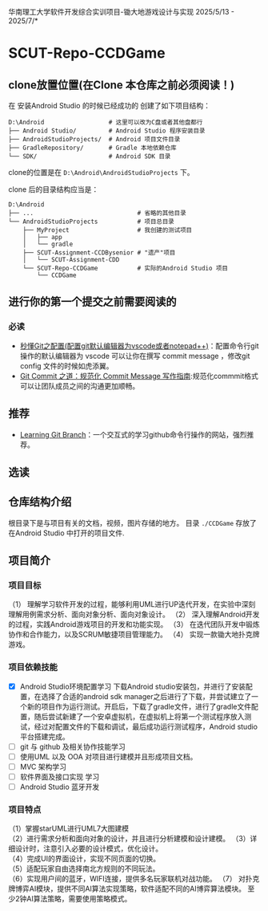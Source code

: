 华南理工大学软件开发综合实训项目-锄大地游戏设计与实现
2025/5/13 - 2025/7/*

# SCUT-Repo-CCDGame


## clone放置位置(在Clone 本仓库之前必须阅读！)

在 安装Android Studio 的时候已经成功的 创建了如下项目结构：
```
D:\Android                  # 这里可以改为C盘或者其他盘都行
├── Android Studio/         # Android Studio 程序安装目录
├── AndroidStudioProjects/  # Android 项目文件目录
├── GradleRepository/       # Gradle 本地依赖仓库
└── SDK/                    # Android SDK 目录
``` 
clone的位置是在 `D:\Android\AndroidStudioProjects` 下。

clone 后的目录结构应当是：
```
D:\Android
├── ...                             # 省略的其他目录
└── AndroidStudioProjects           # 项目总目录
    ├── MyProject                   # 我创建的测试项目
    │   ├── app
    │   └── gradle
    ├── SCUT-Assignment-CCDBysenior # "遗产"项目
    │   └── SCUT-Assignment-CDD
    └── SCUT-Repo-CCDGame           # 实际的Android Studio 项目
        └── CCDGame
```

## 进行你的第一个提交之前需要阅读的
### 必读
- [秒懂Git之配置(配置git默认编辑器为vscode或者notepad++)](https://blog.csdn.net/ShuSheng0007/article/details/115449596)：配置命令行git 操作的默认编辑器为 vscode 可以让你在撰写 commit message ，修改git config 文件的时候如虎添翼。
- [Git Commit 之道：规范化 Commit Message 写作指南](https://blog.csdn.net/hzf0701/article/details/134367234):规范化commmit格式可以让团队成员之间的沟通更加顺畅。
## 推荐
- [Learning Git Branch](https://learngitbranching.js.org/)：一个交互式的学习github命令行操作的网站，强烈推荐。
## 选读


## 仓库结构介绍

根目录下是与项目有关的文档，视频，图片存储的地方。
目录 `./CCDGame` 存放了在Android Studio 中打开的项目文件.

## 项目简介

### 项目目标
（1）	理解学习软件开发的过程，能够利用UML进行UP迭代开发，在实验中深刻理解用例需求分析、面向对象分析、面向对象设计。
（2）	深入理解Android开发的过程，实践Android游戏项目的开发和功能实现。
（3）	在迭代团队开发中锻炼协作和合作能力，以及SCRUM敏捷项目管理能力。
（4）	实现一款锄大地扑克牌游戏。

### 项目依赖技能

- [x] Android Studio环境配置学习
下载Android studio安装包，并进行了安装配置，在选择了合适的android sdk manager之后进行了下载，并尝试建立了一个新的项目作为运行测试。开启后，下载了gradle文件，进行了gradle文件配置，随后尝试新建了一个安卓虚拟机，在虚拟机上将第一个测试程序放入测试，经过对配置文件的下载和调试，最后成功运行测试程序，Android studio平台搭建完成。
- [ ] git 与 github 及相关协作技能学习
- [ ] 使用UML 以及 OOA 对项目进行建模并且形成项目文档。
- [ ] MVC 架构学习
- [ ] 软件界面及接口实现 学习
- [ ] Android Studio 蓝牙开发

### 项目特点
（1）掌握starUML进行UML7大图建模                                                                     
（2）进行需求分析和面向对象的设计，并且进行分析建模和设计建模。
（3）详细设计时，注意引入必要的设计模式，优化设计。                                                                  
（4）完成UI的界面设计，实现不同页面的切换。                                                                       
（5）适配玩家自由选择南北方规则的不同玩法。                                                                     
（6）实现用户间的蓝牙，WIFI连接，提供多名玩家联机对战功能。
（7） 对扑克牌博弈AI模块，提供不同AI算法实现策略，软件适配不同的AI博弈算法模块。 至少2钟AI算法策略，需要使用策略模式。   


